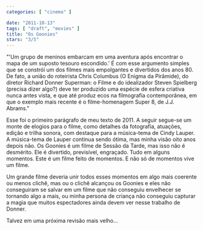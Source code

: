 ```yaml
---
categories: [ "cinema" ]

date: "2011-10-13"
tags: [ "draft", "movies" ]
title: "Os Goonies"
stars: "3/5"
---
```

"'Um grupo de meninos embarcam em uma aventura após encontrar o mapa de um suposto tesouro escondido.' É com esse argumento simples que se constrói um dos filmes mais empolgantes e divertidos dos anos 80. De fato, a união do roteirista Chris Columbus (O Enigma da Pirâmide), do diretor Richard Donner Superman: o Filme e do idealizador Steven Spielberg (precisa dizer algo?) deve ter produzido uma espécie de esfera criativa nunca antes vista, e que até produz ecos na filmografia contemporânea, em que o exemplo mais recente é o filme-homenagem Super 8, de J.J. Abrams."

Esse foi o primeiro parágrafo de meu texto de 2011. A seguir segue-se um monte de elogios para o filme, como detalhes da fotografia, atuações, edição e trilha sonora, com destaque para a música-tema de Cindy Lauper. A música-tema de Lauper continua sendo ótima, mas minha visão oito anos depois não. Os Goonies é um filme de Sessão da Tarde, mas isso não é desmérito. Ele é divertido, previsível, engraçado. Tudo em alguns momentos. Este é um filme feito de momentos. E não só de momentos vive um filme.

Um grande filme deveria unir todos esses momentos em algo mais coerente ou menos clichê, mas ou o clichê alcançou os Goonies e eles não conseguiram se salvar em um filme que não conseguiu envelhecer se tornando algo a mais, ou minha persona de criança não conseguiu capturar a magia que muitos espectadores ainda devem ver nesse trabalho de Donner.

Talvez em uma próxima revisão mais velho...
